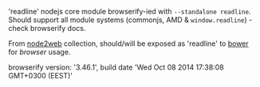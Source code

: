 'readline' nodejs core module browserify-ied with `--standalone readline`. Should support all module systems (commonjs, AMD & `window.readline`) - check browserify docs.

From [node2web](http://github.com/anodynos/node2web) collection,
should/will be exposed as 'readline' to [bower](http://bower.io) for *browser* usage.

browserify version: '3.46.1', build date 'Wed Oct 08 2014 17:38:08 GMT+0300 (EEST)'